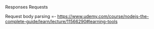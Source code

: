 Responses
Requests

Request body parsing  =- https://www.udemy.com/course/nodejs-the-complete-guide/learn/lecture/11566290#learning-tools
